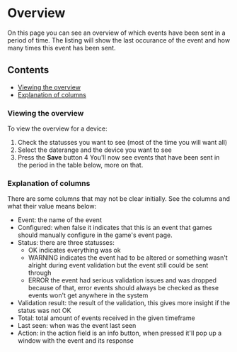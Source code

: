 # Overview
On this page you can see an overview of which events have been sent in a period of time. The listing will show the last occurance of the event and how many times this event has been sent.

## Contents
- [Viewing the overview](#viewing-the-overview)
- [Explanation of columns](#explanation-of-columns)

### Viewing the overview
To view the overview for a device:
1. Check the statusses you want to see (most of the time you will want all)
2. Select the daterange and the device you want to see
3. Press the **Save** button
4 You'll now see events that have been sent in the period in the table below, more on that.

### Explanation of columns
There are some columns that may not be clear initially. See the columns and what their value means below:
* Event: the name of the event
* Configured: when false it indicates that this is an event that games should manually configure in the game's event page.
* Status: there are three statusses: 
    * OK indicates everything was ok
    * WARNING indicates the event had to be altered or something wasn't alright during event validation but the event still could be sent through
    * ERROR the event had serious validation issues and was dropped because of that, error events should always be checked as these events won't get anywhere in the system
* Validation result: the result of the validation, this gives more insight if the status was not OK
* Total: total amount of events received in the given timeframe
* Last seen: when was the event last seen
* Action: in the action field is an info button, when pressed it'll pop up a window with the event and its response
